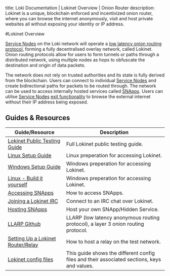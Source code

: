 title: Loki Documentation | Lokinet Overview | Onion Router
description: Lokinet is a unique, blockchain enforced and incentivized onion router, where you can browse the internet anonymously, visit and host private websites all without exposing your identity or IP address.

#Lokinet Overview

[Service Nodes](../ServiceNodes/SNOverview.md) on the Loki network will operate a [low latency onion routing protocol](../Lokinet/LLARP.md), forming a fully decentralised overlay network, called Lokinet. Onion routing protocols allow for users to form tunnels or paths through a distributed network, using multiple nodes as hops to obfuscate the destination and origin of data packets.  

The network does not rely on trusted authorities and its state is fully derived from the blockchain.  Users can connect to individual [Service Nodes](../ServiceNodes/SNOverview.md) and create bidirectional paths for packets to be routed through.  The network can be used to access internally hosted services called [SNApps](../Lokinet/SNApps.md). Users can utilise [Service Nodes](../ServiceNodes/SNOverview.md) [exit functionality](/ServiceNodes/ServiceNodeFunctions/#exit-nodes) to browse the external internet without their IP address being exposed.


## Guides & Resources

| **Guide/Resource**                                                      	| **Description**                                                                             	|
|-------------------------------------------------------------------------	|---------------------------------------------------------------------------------------------	|
| [Lokinet Public Testing Guide](../Lokinet/Guides/PublicTestingGuide.md) 	| Full Lokinet public testing guide.                                                          	|
| [Linux Setup Guide](../Lokinet/Guides/lokinet-linux-guide.md)                            	| Linux preperation for accessing Lokinet.                                                           	|
| [Windows Setup Guide](../Lokinet/Guides/lokinet-windows-guide.md)| Windows preperation for accessing Lokinet.|
| [Linux - Build it yourself](../Lokinet/Guides/Install.md)| Windows preperation for accessing Lokinet.|
| [Accessing SNApps](../Lokinet/Guides/AccessingSNApps.md)                	| How to access SNApps.                                                                       	|
| [Joining a Lokinet IRC](../Lokinet/Guides/LokinetIRC.md)                	| Connect to an IRC chat over Lokinet.                                                        	|
| [Hosting SNApps](../Lokinet/Guides/HostingSNApps.md)                    	| Host your own SNApp/Hidden Service.                                                         	|
| [LLARP Github](https://github.com/loki-project/loki-network)            	| LLARP (low latency anonymous routing protocol), a layer 3 onion routing protocol.           	|
| [Setting Up a Lokinet Router/Relay](../Lokinet/Guides/LokinetRouter.md)         	| How to host a relay on the test network.                                                    	|
| [Lokinet config files](../Lokinet/Guides/LokinetConfig.md)              	| This guide shows the different config files and their associated sections, keys and values. 	|